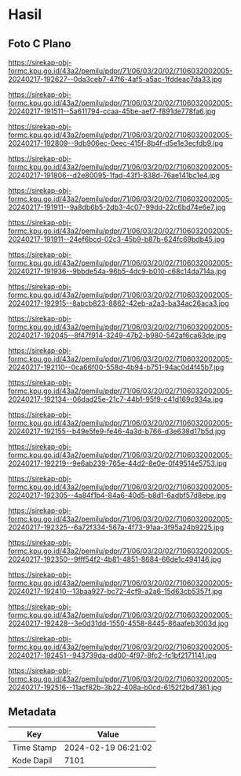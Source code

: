 # Hasil

## Foto C Plano

https://sirekap-obj-formc.kpu.go.id/43a2/pemilu/pdpr/71/06/03/20/02/7106032002005-20240217-192627--0da3ceb7-47f6-4af5-a5ac-1fddeac7da33.jpg

https://sirekap-obj-formc.kpu.go.id/43a2/pemilu/pdpr/71/06/03/20/02/7106032002005-20240217-191511--5a611794-ccaa-45be-aef7-f891de778fa6.jpg

https://sirekap-obj-formc.kpu.go.id/43a2/pemilu/pdpr/71/06/03/20/02/7106032002005-20240217-192809--9db906ec-0eec-415f-8b4f-d5e1e3ecfdb9.jpg

https://sirekap-obj-formc.kpu.go.id/43a2/pemilu/pdpr/71/06/03/20/02/7106032002005-20240217-191806--d2e80095-1fad-43f1-838d-76ae141bc1e4.jpg

https://sirekap-obj-formc.kpu.go.id/43a2/pemilu/pdpr/71/06/03/20/02/7106032002005-20240217-191911--9a8db6b5-2db3-4c07-99dd-22c6bd74e6e7.jpg

https://sirekap-obj-formc.kpu.go.id/43a2/pemilu/pdpr/71/06/03/20/02/7106032002005-20240217-191911--24ef6bcd-02c3-45b9-b87b-624fc69bdb45.jpg

https://sirekap-obj-formc.kpu.go.id/43a2/pemilu/pdpr/71/06/03/20/02/7106032002005-20240217-191936--9bbde54a-96b5-4dc9-b010-c68c14da714a.jpg

https://sirekap-obj-formc.kpu.go.id/43a2/pemilu/pdpr/71/06/03/20/02/7106032002005-20240217-192915--8abcb823-8862-42eb-a2a3-ba34ac26aca3.jpg

https://sirekap-obj-formc.kpu.go.id/43a2/pemilu/pdpr/71/06/03/20/02/7106032002005-20240217-192045--8f47f914-3249-47b2-b980-542af6ca63de.jpg

https://sirekap-obj-formc.kpu.go.id/43a2/pemilu/pdpr/71/06/03/20/02/7106032002005-20240217-192110--0ca66f00-558d-4b94-b751-94ac0d4f45b7.jpg

https://sirekap-obj-formc.kpu.go.id/43a2/pemilu/pdpr/71/06/03/20/02/7106032002005-20240217-192134--06dad25e-21c7-44b1-95f9-c41d169c934a.jpg

https://sirekap-obj-formc.kpu.go.id/43a2/pemilu/pdpr/71/06/03/20/02/7106032002005-20240217-192155--b49e5fe9-fe46-4a3d-b766-d3e638d17b5d.jpg

https://sirekap-obj-formc.kpu.go.id/43a2/pemilu/pdpr/71/06/03/20/02/7106032002005-20240217-192219--9e6ab239-765e-44d2-8e0e-0f49514e5753.jpg

https://sirekap-obj-formc.kpu.go.id/43a2/pemilu/pdpr/71/06/03/20/02/7106032002005-20240217-192305--4a84f1b4-84a6-40d5-b8d1-6adbf57d8ebe.jpg

https://sirekap-obj-formc.kpu.go.id/43a2/pemilu/pdpr/71/06/03/20/02/7106032002005-20240217-192325--6a72f334-567a-4f73-91aa-3f95a24b9225.jpg

https://sirekap-obj-formc.kpu.go.id/43a2/pemilu/pdpr/71/06/03/20/02/7106032002005-20240217-192350--9fff54f2-4b81-4851-8684-66de1c494146.jpg

https://sirekap-obj-formc.kpu.go.id/43a2/pemilu/pdpr/71/06/03/20/02/7106032002005-20240217-192410--13baa927-bc72-4cf9-a2a6-15d63cb5357f.jpg

https://sirekap-obj-formc.kpu.go.id/43a2/pemilu/pdpr/71/06/03/20/02/7106032002005-20240217-192428--3e0d31dd-1550-4558-8445-86aafeb3003d.jpg

https://sirekap-obj-formc.kpu.go.id/43a2/pemilu/pdpr/71/06/03/20/02/7106032002005-20240217-192451--943739da-dd00-4f97-8fc2-fc1bf2171141.jpg

https://sirekap-obj-formc.kpu.go.id/43a2/pemilu/pdpr/71/06/03/20/02/7106032002005-20240217-192516--11acf82b-3b22-408a-b0cd-6152f2bd7361.jpg


## Metadata

| Key        | Value               |
| ---------- | ------------------- |
| Time Stamp | 2024-02-19 06:21:02 |
| Kode Dapil | 7101                |



